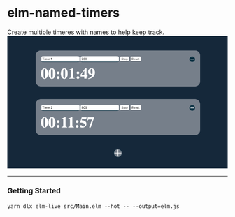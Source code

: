 # elm-named-timers
Create multiple timeres with names to help keep track.
![Timers preview](./static/images/timers_preview.png)
___
### Getting Started
```yarn dlx elm-live src/Main.elm --hot -- --output=elm.js```

